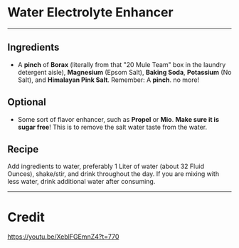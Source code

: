 # Water Electrolyte Enhancer

---

## Ingredients

- A **pinch** of **Borax** (literally from that "20 Mule Team" box in the laundry detergent aisle), **Magnesium** (Epsom Salt), **Baking Soda**, **Potassium** (No Salt), and **Himalayan Pink Salt**. Remember: A **pinch**. no more!

## Optional

- Some sort of flavor enhancer, such as **Propel** or **Mio**. **Make sure it is sugar free**! This is to remove the salt water taste from the water.

## Recipe

Add ingredients to water, preferably  1 Liter of water (about 32 Fluid Ounces), shake/stir, and drink throughout the day. If you are mixing with less water, drink additional water after consuming.

---

# Credit

https://youtu.be/XeblFGEmnZ4?t=770

